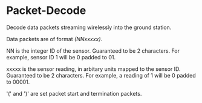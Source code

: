 # Packet-Decode
Decode data packets streaming wirelessly into the ground station.

Data packets are of format *(NNxxxxx)*.

NN is the integer ID of the sensor. Guaranteed to be 2 characters. For example, sensor ID 1 will be 0 padded to 01.

xxxxx is the sensor reading, in arbitary units mapped to the sensor ID. Guaranteed to be 2 characters. For example, a reading of 1 will be 0 padded to 00001.

'(' and ')' are set packet start and termination packets.
